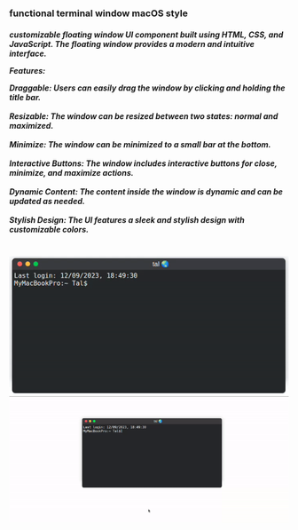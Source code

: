 
  <h3>functional terminal window macOS style</h1>
  <h5>customizable floating window UI component built using HTML, CSS, and JavaScript. The floating window provides a modern and intuitive interface.<br>
    
Features:<br>

Draggable: Users can easily drag the window by clicking and holding the title bar.<br><br>
Resizable: The window can be resized between two states: normal and maximized.<br><br>
Minimize: The window can be minimized to a small bar at the bottom.<br><br>
Interactive Buttons: The window includes interactive buttons for close, minimize, and maximize actions.<br><br>
Dynamic Content: The content inside the window is dynamic and can be updated as needed.<br><br>
Stylish Design: The UI features a sleek and stylish design with customizable colors.<br><br>
  </h5>
  
  <p align="center">
  <img src="screenshot_2.gif" alt="animated" /><br>
  <img src="screenshot.gif" alt="animated" />
</p>
